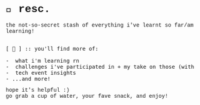 <div style="font-family: 'Courier New', monospace;">


# 🌟 resc.  
the not-so-secret stash of everything i've learnt so far/am learning!  

<pre>

[ 📌 ] :: you'll find more of: 
  
-  what i'm learning rn  
-  challenges i've participated in + my take on those (with source code)  
-  tech event insights  
- ...and more! 
</pre>

hope it's helpful :)  
go grab a cup of water, your fave snack, and enjoy!  

</div>
